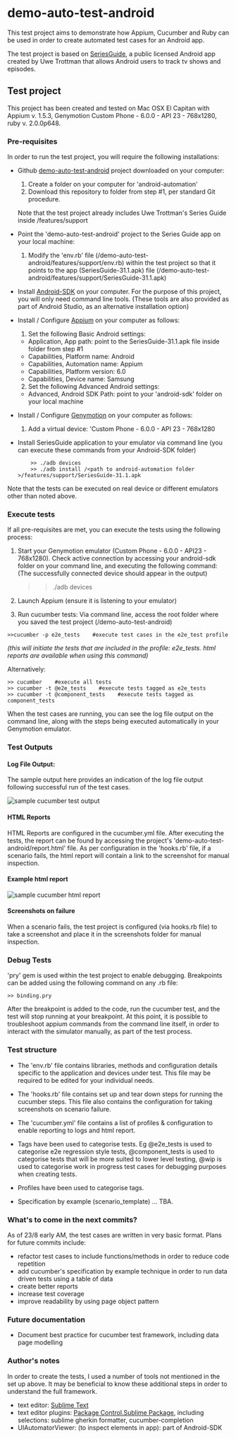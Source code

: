 # demo-auto-test-android

This test project aims to demonstrate how Appium, Cucumber and Ruby can be used in order to create automated test cases for an Android app.

The test project is based on [SeriesGuide](https://github.com/UweTrottmann/SeriesGuide), a public licensed Android app created by Uwe Trottman that allows Android users to track tv shows and episodes. 


## Test project
This project has been created and tested on Mac OSX El Capitan with Appium v. 1.5.3, Genymotion Custom Phone - 6.0.0 - API 23 - 768x1280, ruby v. 2.0.0p648. 

### Pre-requisites
In order to run the test project, you will require the following installations: 

* Github [demo-auto-test-android](https://github.com/holler4amarshall/demo-auto-test-android) project downloaded on your computer:

  1. Create a folder on your computer for 'android-automation'
  2. Download this repository to folder from step #1, per standard Git procedure.  
  
  Note that the test project already includes Uwe Trottman's Series Guide inside /features/support
  
* Point the 'demo-auto-test-android' project to the Series Guide app on your local machine:

  1. Modify the 'env.rb' file (/demo-auto-test-android/features/support/env.rb) within the test project so that it points to the app (SeriesGuide-31.1.apk) file (/demo-auto-test-android/features/support/SeriesGuide-31.1.apk)

* Install [Android-SDK](https://developer.android.com/studio/index.html) on your computer. 
  For the purpose of this project, you will only need command line tools. (These tools are also provided as part of Android Studio, as an alternative installation option)

* Install / Configure [Appium](http://appium.io) on your computer as follows: 
  1.  Set the following Basic Android settings: 
    -  Application, App path: point to the SeriesGuide-31.1.apk file inside folder from step #1
    -  Capabilities, Platform name: Android
    -  Capabilities, Automation name: Appium
    -  Capabilities, Platform version: 6.0
    -  Capabilities, Device name: Samsung
  2.  Set the following Advanced Android settings:
    -  Advanced, Android SDK Path: point to your 'android-sdk' folder on your local machine

* Install / Configure [Genymotion](https://docs.genymotion.com/Content/01_Get_Started/Installation.htm)  on your computer as follows: 
  1.  Add a virtual device: 'Custom Phone - 6.0.0 - API 23 - 768x1280

* Install SeriesGuide application to your emulator via command line 
  (you can execute these commands from your Android-SDK folder)

          >> ./adb devices
          >> ./adb install /<path to android-automation folder >/features/support/SeriesGuide-31.1.apk

Note that the tests can be executed on real device or different emulators other than noted above. 

### Execute tests
If all pre-requisites are met, you can execute the tests using the following process: 

  1. Start your Genymotion emulator (Custom Phone - 6.0.0 - API23 - 768x1280).
  Check active connection by accessing your android-sdk folder on your command line, and executing the following command: 
  (The successfully connected device should appear in the output)


     >>  ./adb devices
 

  2. Launch Appium (ensure it is listening to your emulator)

  3. Run cucumber tests:
  Via command line, access the root folder where you saved the test project (/demo-auto-test-android)


    >>cucumber -p e2e_tests    #execute test cases in the e2e_test profile


  _(this will initiate the tests that are included in the *profile*: e2e_tests. html reports are available when using this command)_

  Alternatively:


    >> cucumber    #execute all tests
    >> cucumber -t @e2e_tests    #execute tests tagged as e2e_tests
    >> cucumber -t @component_tests    #execute tests tagged as component_tests


  When the test cases are running, you can see the log file output on the command line, along with the steps being executed automatically in your Genymotion emulator. 

### Test Outputs

#### Log File Output: 
The sample output here provides an indication of the log file output following successful run of the test cases. 

![sample cucumber test output](https://codeontheroaddotinfo.files.wordpress.com/2016/08/screen-shot-2016-09-19-at-2-44-20-pm.png?w=1320)

#### HTML Reports
HTML Reports are configured in the cucumber.yml file. After executing the tests, the report can be found by accessing the project's 'demo-auto-test-android/report.html' file. As per configuration in the 'hooks.rb' file, if a scenario fails, the html report will contain a link to the screenshot for manual inspection. 

#### Example html report
![sample cucumber html report](https://codeontheroaddotinfo.files.wordpress.com/2016/08/screen-shot-2016-09-19-at-2-46-41-pm.png?w=1320)

#### Screenshots on failure
When a scenario fails, the test project is configured (via hooks.rb file) to take a screenshot and place it in the screenshots folder for manual inspection. 

### Debug Tests
'pry' gem is used within the test project to enable debugging. Breakpoints can be added using the following command on any .rb file: 

    >> binding.pry
    
After the breakpoint is added to the code, run the cucumber test, and the test will stop running at your breakpoint. At this point, it is possible to troubleshoot appium commands from the command line itself, in order to interact with the simulator manually, as part of the test process. 

### Test structure
* The 'env.rb' file contains libraries, methods and configuration details specific to the application and devices under test. This file may be required to be edited for your individual needs. 

* The 'hooks.rb' file contains set up and tear down steps for running the cucumber steps. This file also contains the configuration for taking screenshots on scenario failure. 

* The 'cucumber.yml' file contains a list of profiles & configuration to enable reporting to logs and html report.  

* Tags have been used to categorise tests. Eg @e2e_tests is used to categorise e2e regression style tests, @component_tests is used to categorise tests that will be more suited to lower level testing, @wip is used to categorise work in progress test cases for debugging purposes when creating tests. 

* Profiles have been used to categorise tags. 

* Specification by example (scenario_template) ... TBA. 

### What's to come in the next commits? 
As of 23/8 early AM, the test cases are written in very basic format. 
Plans for future commits include: 
* refactor test cases to include functions/methods in order to reduce code repetition
* add cucumber's specification by example technique in order to run data driven tests using a table of data
* create better reports
* increase test coverage
* improve readability by using page object pattern

### Future documentation
* Document best practice for cucumber test framework, including data page modelling

### Author's notes
In order to create the tests, I used a number of tools not mentioned in the set up above. It may be beneficial to know these additional steps in order to understand the full framework. 

* text editor: [Sublime Text](https://www.sublimetext.com/download) 
* text editor plugins: [Package Control.Sublime Package](https://packagecontrol.io/installation), including selections: sublime gherkin formatter, cucumber-completion
* UIAutomatorViewer: (to inspect elements in app): part of Android-SDK
